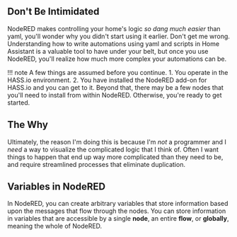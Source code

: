 ## **Don't Be Intimidated**

NodeRED makes controlling your home's logic _so dang much easier_ than yaml, you'll wonder why you didn't start using it earlier.  Don't get me wrong.  Understanding how to write automations using yaml and scripts in Home Assistant is a valuable tool to have under your belt, but once you use NodeRED, you'll realize how much more complex your automations can be.

!!! note
    A few things are assumed before you continue.  1. You operate in the HASS.io environment.  2. You have installed the NodeRED add-on for HASS.io and you can get to it.  Beyond that, there may be a few nodes that you'll need to install from within NodeRED.  Otherwise, you're ready to get started.

## The Why

Ultimately, the reason I'm doing this is because I'm _not_ a programmer and I _need_ a way to visualize the complicated logic that I think of. Often I want things to happen that end up way more complicated than they need to be, and require streamlined processes that eliminate duplication.

## Variables in NodeRED

In NodeRED, you can create arbitrary variables that store information based upon the messages that flow through the nodes.  You can store information in variables that are accessible by a single **node**, an entire **flow**, or **globally**, meaning the whole of NodeRED.

